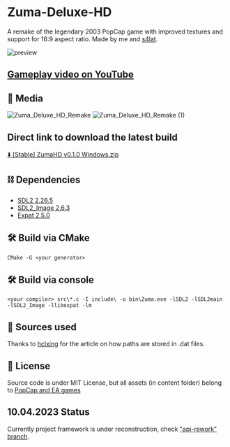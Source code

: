 # Zuma-Deluxe-HD
A remake of the legendary 2003 PopCap game with improved textures and support for 16:9 aspect ratio. Made by me and [s4lat](https://github.com/s4lat).

![preview](https://user-images.githubusercontent.com/52833080/162574925-d6c9f657-c2e4-43e3-860d-412e60f14834.png)


## [Gameplay video on YouTube](https://www.youtube.com/watch?v=VZYsNUUAozM&ab_channel=GalaxyShad)

## 🎥 Media 
![Zuma_Deluxe_HD_Remake](https://github.com/GalaxyShad/Zuma-Deluxe-HD/assets/52833080/a84a71f4-385a-4d01-b4ce-b9ccf47d6f85)
![Zuma_Deluxe_HD_Remake (1)](https://github.com/GalaxyShad/Zuma-Deluxe-HD/assets/52833080/a006a96f-805f-46d1-ac8f-340524df3cdd)

## Direct link to download the latest build
 [⬇️ [Stable] ZumaHD v0.1.0 Windows.zip ](https://github.com/GalaxyShad/Zuma-Deluxe-HD/releases/download/v0.1.0/zuma-hd-v0.1.0-windows.zip)

## ⛓️ Dependencies
* [SDL2 	   2.26.5](https://www.libsdl.org)
* [SDL2_Image 	2.6.3](https://www.libsdl.org/projects/SDL_image)
* [Expat 		2.5.0](https://github.com/libexpat/libexpat)

## 🛠️ Build via CMake
```
CMake -G <your generator>
```

## 🛠️ Build via console
```
<your compiler> src\*.c -I include\ -o bin\Zuma.exe -lSDL2 -lSDL2main -lSDL2_Image -llibexpat -lm
```

## 🔗 Sources used
Thanks to [hclxing](https://hclxing.wordpress.com/2017/06/27/reverse-engineering-zuma-deluxes-level-file/) for the article on how paths are stored in .dat files.

## 📃 License 
Source code is under MIT License, but all assets (in content folder) belong to [PopCap and EA games](https://www.ea.com/ea-studios/popcap)

## 10.04.2023 Status
Currently project framework is under reconstruction, check ["api-rework" branch](https://github.com/GalaxyShad/Zuma-Deluxe-HD/tree/api-rework).
